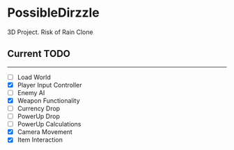 # PossibleDirzzle
3D Project. Risk of Rain Clone

## Current TODO
---

- [ ] Load World
- [x] Player Input Controller
- [ ] Enemy AI
- [x] Weapon Functionality
- [ ] Currency Drop
- [ ] PowerUp Drop
- [ ] PowerUp Calculations
- [x] Camera Movement
- [x] Item Interaction
